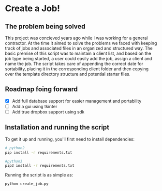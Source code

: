 # Create a Job!

## The problem being solved
This project was concieved years ago while I was working for a general contractor. At the time it aimed to solve the problems we faced with keeping track of jobs and associated files in an organized and structured way. The basic premise of this script was to maintain a client list, and based on the job type being started, a user could easily add the job, assign a client and name the job. The script takes care of appending the correct date for sortability, placing it in the corresponding client folder and then copying over the template directory structure and potential starter files.

## Roadmap foing forward
- [x] Add full database support for easier management and portability
- [ ] Add a gui using tkinter
- [ ] Add true dropbox support using sdk

## Installation and running the script
To get it up and running, you'll first need to install dependencies:

```sh
# python2
pip install -r requirements.txt

#python3
pip3 install -r requirements.txt
```

Running the script is as simple as:
```sh
python create_job.py
```